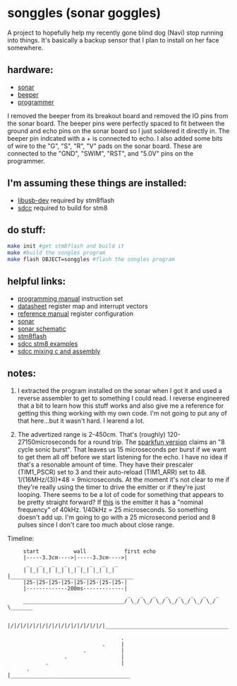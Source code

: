 # songgles (sonar goggles)
A project to hopefully help my recently gone blind dog (Navi) stop running into things. It's basically a backup sensor that I plan to install on her face somewhere.

## hardware:
- [sonar](https://www.velleman.eu/products/view/?id=435526)
- [beeper](https://www.velleman.eu/products/view/?id=435552)
- [programmer](https://www.amazon.com/ST-Link-Emulator-Downloader-Programming-Random/dp/B00RYVLN4U)

I removed the beeper from its breakout board and removed the IO pins from the sonar board. The beeper pins were perfectly spaced to fit between the ground and echo pins on the sonar board so I just soldered it directly in. The beeper pin indcated with a + is connected to echo. I also added some bits of wire to the "G", "S", "R", "V" pads on the sonar board. These are connected to the "GND", "SWIM", "RST", and "5.0V" pins on the programmer.

## I'm assuming these things are installed:
- [libusb-dev](https://libusb.info) required by stm8flash
- [sdcc](http://sdcc.sourceforge.net/) required to build for stm8

## do stuff:
```bash
make init #get stm8flash and build it
make #build the songles program
make flash OBJECT=songgles #flash the songles program
```

## helpful links:
- [programming manual](https://www.st.com/content/ccc/resource/technical/document/programming_manual/43/24/13/9a/89/df/45/ed/CD00161709.pdf/files/CD00161709.pdf/jcr:content/translations/en.CD00161709.pdf) instruction set
- [datasheet](https://www.st.com/resource/en/datasheet/stm8s003k3.pdf) register map and interrupt vectors
- [reference manual](https://www.st.com/content/ccc/resource/technical/document/reference_manual/9a/1b/85/07/ca/eb/4f/dd/CD00190271.pdf/files/CD00190271.pdf/jcr:content/translations/en.CD00190271.pdf) register configuration
- [sonar](https://www.velleman.eu/products/view/?id=435526)
- [sonar schematic](https://www.velleman.eu/downloads/29/infosheets/vma306_scheme.pdf)
- [stm8flash](https://github.com/vdudouyt/stm8flash)
- [sdcc stm8 examples](https://github.com/vdudouyt/sdcc-examples-stm8)
- [sdcc mixing c and assembly](https://lujji.github.io/blog/mixing-c-and-assembly-on-stm8/)

## notes:
1) I extracted the program installed on the sonar when I got it and used a reverse assembler to get to something I could read. I reverse engineered that a bit to learn how this stuff works and also give me a reference for getting this thing working with my own code. I'm not going to put any of that here...but it wasn't hard. I learend a lot.

2) The advertized range is 2-450cm. That's (roughly) 120-27150microseconds for a round trip. The [sparkfun version](https://www.sparkfun.com/products/13959) claims an "8 cycle sonic burst". That leaves us 15 microseconds per burst if we want to get them all off before we start listening for the echo. I have no idea if that's a resonable amount of time. They have their prescaler (TIM1_PSCR) set to 3 and their auto-reload (TIM1_ARR) set to 48. 1/(16MHz/(3))\*48 = 9microseconds. At the moment it's not clear to me if they're really using the timer to drive the emitter or if they're just looping. There seems to be a lot of code for something that appears to be pretty straight forward? If [this](https://www.velleman.eu/products/view/?id=11889) is the emitter it has a "nominal frequency" of 40kHz. 1/40kHz = 25 microseconds. So something doesn't add up. I'm going to go with a 25 microsecond period and 8 pulses since I don't care too much about close range.

Timeline:
```
     start           wall            first echo
     |-----3.3cm---->|-----3.3cm---->|
      _   _   _   _   _   _   _   _
     | |_| |_| |_| |_| |_| |_| |_| |_______________________________________
     |25-|25-|25-|25-|25-|25-|25-|25-|
     |-------------200ms-------------|
                                      _   _   _   _   _   _   _   _
     ________________________________/ \_/ \_/ \_/ \_/ \_/ \_/ \_/ \_______
     
     |/|/|/|/|/|/|/|/|/|/|/|/|/|/|/|_______________________________________
     
                                    .
                              .     |
                        .           |
                  .                 |
            .                       |
      .                             |______________________________________
```
